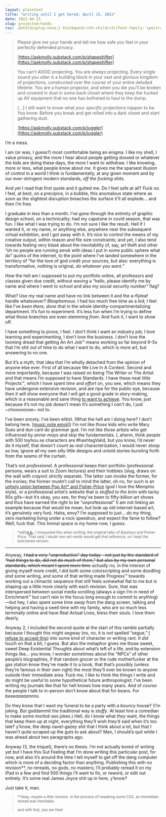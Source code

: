 ```yaml
---
layout: plaintext
title: "writing until I get bored; April 15, 2022"
date: 2022-04-15
slug: projected-hands
css: .date{display:none;} blockquote:nth-child(<3){font-family:'spectral',georgia,sans-serif;} main .content{font-family:cambria,georgia,sans-serif;} header{background:#dfdfdf; color:#484848 !important;}
---
```

> Please give me your hands and tell me how safe you feel in your perfectly defended privacy.
>
> [https://askmolly.substack.com/p/shapeshifter](https://askmolly.substack.com/p/shapeshifter)

<!--more-->

> You can’t <strong style="font-weight:normal;text-transform:uppercase;">avoid</strong> projecting. You are *always* projecting. Every single sound you utter is a building block in your vast and glorious kingdom of projections, constructed over the course of your entire deluded lifetime. You are a human projector, and when you die you’ll be broken and covered in dust in some back closet where they keep the fucked up AV equipment that no one has bothered to haul to the dump.
>
> […] I still want to know what your *specific* projections happen to be. You know. Before you break and get rolled into a dark closet and start gathering dust.
>
> [https://askmolly.substack.com/p/juggler](https://askmolly.substack.com/p/juggler)

I’m a mess.

I am (or was, I guess?) most comfortable being an enigma. I like my shell, I value privacy, and the more I hear about people getting doxxed or whatever the kids are doing these days, the more I want to withdraw. I like knowing, more or less, what people know about *me*. It gives me the sparsest illusion of control in a world I think is fundamentally, at any given moment and by our ever-stringent modern standards, *off the fucking shits*.

And yet I read that first quote and it gutted me. Do I feel safe at all? *Fuck no.* I feel, at best, on a precipice, in a bubble, this anomalous state where as *soon* as the slightest disruption breaches the surface it’ll all explode… and then I’m free.

I graduate in less than a month. I’ve gone through the entirety of graphic design school, on a technicality; had my capstone in covid season, that was fun. I like what I was trying to do. I’m not sure I like the result. Hell if I wanted it, or my name, or anything else, anywhere near the subsequent virtual exhibition, and I got away with it. It’s nice to control the means of my creative output, within reason and file size constraints; and yet, I also tend towards feeling very blasé about the inevitability of, say, art theft and other “oh no people are running amok with ideas I put in some public sphere what do” quirks of the internet, to the point where I’ve landed somewhere in the territory of “for the love of god credit your sources, but also: everything is transformative, nothing is original, *do whatever you want.*”

How the hell am I supposed to put my portfolio online, all professors and classes given due credit, without waving a “hello, please identify me by name and where I went to school and also my social security number” flag?

What? Use my real name and have no link between it and the a-flyleaf handle whatsoever? *Blasphemous.* I had too much free time as a kid; I feel like I’ve *been there, done that* in the whole identity-compartmentalizing department. It’s fun to experiment. It’s less fun when I’m trying to define what those branches are even stemming *from*. And fuck it, I want to show off.

I have something to *prove*, I feel. I don’t think I want an industry job; I love learning and experimenting, I don’t love the business. I don’t love the looming dread that getting An Art Job™ means working so far beyond 9–5s that I’m shit out of time to do what *I* want to do, which is more art, but answering to no one.

But it’s a myth, that idea that I’m wholly detached from the opinion of anyone else ever. First of all because We Live In A Context. Second and more importantly, because I was raised on being The Writer or The Artist and that means I’m supposed to have Standards. I have these neat little Projects™, which I have spent *time* and *effort* on, you see, which means they have undergone extensive revision, and are ripe for the public eye, because then it will show everyone that I will get a good grade in story-making, which is a reasonable and sane thing [to want to achieve](https://twitter.com/yellowcardigan/status/1103442178787999745). You know, just because it’s not my *job* doesn’t mean it’s something I *can’t* do, I just ~choooooose~ not to.

I’ve been snooty. I’ve been elitist. (What the hell am I doing here? I don’t belong here. [[music note emoji]](https://amandapalmer.bandcamp.com/track/creep-live-in-prague)) I’m not like *those* kids who write Mary Sues and dun cant do grammar gud. I’m not like *those* artists who get influenced by *annie-mays* and skip the fundamentals. I, aherm, think people with 500 toyhou.se characters are #hashtagValid, but you know, I’d never do it myself, that doesn’t *count* as *real* characterization, I would never stoop so low, ignore all my own silly little designs and untold stories bursting forth from the seams of the curtain.

That’s not *professional*. A professional keeps their portfolio (professional persona, wears a suit to Zoom lectures) and their hobbies (slug, draws on the wall with crayon) *strictly* separate. The latter can invoke the former, for the ironies; the former mustn’t call to mind the latter, oh no, for such is an [unholy union between Pop Art* and Fisher-Price](https://www.sfgate.com/homeandgarden/article/Collectors-give-80s-postmodernist-design-2nd-look-2517937.php) (god I love the Memphis style), or a professional artist’s website that is *stuffed to the brim* with tacky 90s gifs—but it’s okay, you see, for they’ve been to fifty-billion art shows and thus have earned the right to be “unprofessional” (I am not linking an example because that would be mean, but look up old internet-based art, it’s genuinely very fun). Haha, envy? I’m supposed to just… *do my thing*, zero marketing living under a rock speedrun, and expect the fame to follow? Well, fuck that. This liminal space is my home now, I guess.

> <small>\*edit/[n.b.](https://en.wikipedia.org/wiki/Nota_bene): I misquoted this when writing; the original talks of *Bauhaus* and Fisher-Price. That said, I doubt non-art-nerds would get that reference, so I kept the butchered version.</small>

----

Anyway, ~~I had a very “unproductive” day today—not just by the standard of “had things to do, did not do much of them,” but also by my own personal standards, which meant I spent more time~~ *actually no,* in the interest of giving myself more credit, I did both some colorscripting and some doodling *and* some writing, and some of that writing made Progress™ towards working out a climactic sequence that still feels somewhat flat to me but is shaping up a little more clearly with each revision. Sure, that was interspersed between social media scrolling (always a sign I’m in need of Enrichment™ but can’t rein in the focus long enough to commit to anything)—but hey, I also spent some time *away* from the dang screen, talking and helping and having a swell time with my family, who are so much less terminally online and have Real Actual Lives, bless their souls. I love them dearly.

Anyway 2, I included the second quote at the start of this ramble partially because I thought this might segway (no, no, it is *not* spelled “segue,” [I refuse to accept this](https://mmmmalo.tumblr.com/post/183983548743/mmmmalo-last-rose-for-the-evening-shes)) into some kind of character or writing rant. It *did* touch on that a bit, I guess. But also the metaphor gives me those sweet, sweet Deep Existential Thoughts about what’s left of a life, and by extension things like… you know, I wonder sometimes about the “NPCs” of other people’s biographies, if that random grocer or the rude motherfucker at the gas station know they’ve made it to a book, that that’s possibly (unless they’re famous in their own right) the most they’ll ever be known to anyone outside their immediate area. Fuck me, I like to think the things I write and do might be useful to some hypothetical future anthropologist; I’ve been writing my journals like that for hell knows how many years. And of *course* the people I talk to in-person don’t know about that for beans. For *beeeaaaaannns.*

Do they know that I want my funeral to be a party with a bouncy house? (I’m joking. But goddammit the traditional way is *stuffy*. At least hire a comedian to make some morbid-ass jokes.) Hell, do I know what *they* want, the things that keep them up at night, everything they’ll wish they’d said when it’s too late? y’know, the deep navel-gazey shit that I think about a lot, but that I haven’t quite scraped up the guts to ask about? Man, I should’a quit while I was ahead about two paragraphs ago.

Anyway (3, the triquel), there’s no thesis. I’m not actually bored of writing yet but I have this Gut Feeling that I’m done writing this particular post, for now, and also it’s around the time I tell myself to get off the dang computer which is more of a deciding factor than anything. Publishing this with no revision\*\*, no rereads, no gods, no masters; I’ll probably reread it on my iPad in a few and find 500 things I’ll want to fix, or reword, or edit out entirely. It’s some real James Joyce shit up in here, y’know?

Just take it, man.

> <small>\*\*okay, maybe a *little* revision. in the process of tweaking some CSS, an immediate reread was inevitable.</small>
>
> <small>and with that, you are free!</small>